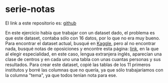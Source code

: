 # serie-notas

El link a este repositorio es: [ github](https://github.com/GonzaloGmv/serie-notas)

En este ejercicio había que trabajar con un dataset dado, el problema es que este dataset, contaba sólo con 16 datos, por lo que no era muy bueno. Para encontrar el dataset actual, busqué en [Kaggle](https://www.kaggle.com/), pero al no encontrar nada, busqué notas de oposiciones y encontre esta página: [link](https://www.juntadeandalucia.es/educacion/vscripts/dgprh/oposiciones/M_2019/ConsultaNotas.asp), en la que al elegir especialidad, en este caso, lengua extranjera inglés, aparecían una clase de centros y en cada uno una tabla con unas cuantas personas y sus resultados. Para crear este dataset, copié las tablas de los 11 primeros institutos y borré las columnas que no quería, ya que sólo trabajaríamos con la columna "tema", ya que todos tenían nota para ese.

